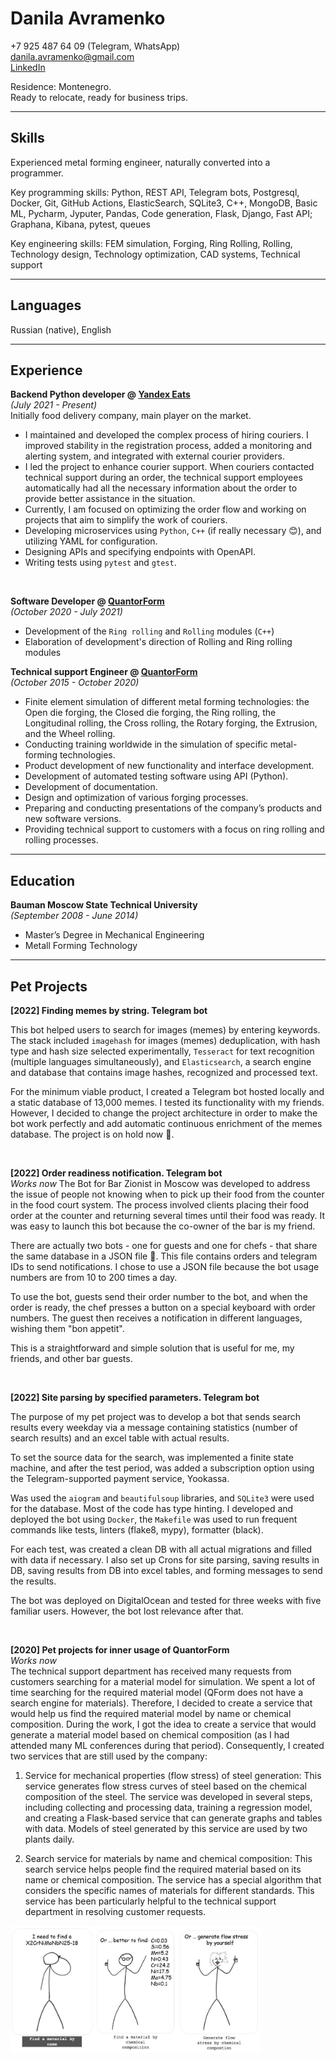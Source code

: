 # Danila Avramenko  
+7 925 487 64 09 (Telegram, WhatsApp)  
danila.avramenko@gmail.com   
<a href="https://www.linkedin.com/in/danila-avramenko-77912ab9/" target="_blank">LinkedIn</a> 

Residence: Montenegro.   
Ready to relocate, ready for business trips.

___

## Skills
Experienced metal forming engineer, naturally converted into a programmer.

Key programming skills: Python, REST API, Telegram bots, Postgresql, Docker,  Git, GitHub Actions, ElasticSearch, SQLite3, C++, MongoDB, Basic ML, Pycharm, Jyputer, Pandas, Code generation, Flask, Django, Fast API; Graphana, Kibana, pytest, queues

Key engineering skills: FEM simulation, Forging, Ring Rolling, Rolling, Technology design, Technology optimization, CAD systems, Technical support

___
## Languages

Russian (native), English <br>

___
## Experience

**Backend Python developer @ [Yandex Eats](https://www.wikiwand.com/en/Yandex_Eda)** <br>
_(July 2021 - Present)_ <br>
Initially food delivery company, main player on the market.

- I maintained and developed the complex process of hiring couriers. I improved stability in the registration process, added a monitoring and alerting system, and integrated with external courier providers.
- I led the project to enhance courier support. When couriers contacted technical support during an order, the technical support employees automatically had all the necessary information about the order to provide better assistance in the situation.
- Currently, I am focused on optimizing the order flow and working on projects that aim to simplify the work of couriers.
- Developing microservices using `Python`,  `C++` (if really necessary 😊), and utilizing YAML for configuration.
- Designing APIs and specifying endpoints with OpenAPI.
- Writing tests using `pytest` and `gtest`.

<br>

**Software Developer @ [QuantorForm](https://www.linkedin.com/company/quantor-form/about/)** <br>
_(October 2020 - July 2021)_ <br>
- Development of the `Ring rolling` and `Rolling` modules (`C++`)
- Elaboration of development's direction of Rolling and Ring rolling modules


**Technical support Engineer @ [QuantorForm](https://www.linkedin.com/company/quantor-form/about/)** <br>
_(October 2015 - October 2020)_ <br>
- Finite element simulation of different metal forming technologies: the Open die forging, the Closed die forging, the Ring rolling, the Longitudinal rolling, the Cross rolling, the Rotary forging, the Extrusion, and the Wheel rolling.
- Conducting training worldwide in the simulation of specific metal-forming technologies.
- Product development of new functionality and interface development.
- Development of automated testing software using API (Python).
- Development of documentation.
- Design and optimization of various forging processes.
- Preparing and conducting presentations of the company’s products and new software versions.
- Providing technical support to customers with a focus on ring rolling and rolling processes.

___
## Education
**Bauman Moscow State Technical University** <br>
_(September 2008 - June 2014)_ <br>
- Master’s Degree in Mechanical Engineering
- Metall Forming Technology

___
## Pet Projects

**[2022] Finding memes by string. Telegram bot**  

This bot helped users to search for images (memes) by entering keywords. The stack included `imagehash` for images (memes) deduplication, with hash type and hash size selected experimentally, `Tesseract` for text recognition (multiple languages simultaneously), and `Elasticsearch`, a search engine and database that contains image hashes, recognized and processed text.

For the minimum viable product, I created a Telegram bot hosted locally and a static database of 13,000 memes. I tested its functionality with my friends. However, I decided to change the project architecture in order to make the bot work perfectly and add automatic continuous enrichment of the memes database. The project is on hold now 🙂.


<br>

**[2022] Order readiness notification. Telegram bot**  
_Works now_
The Bot for Bar Zionist in Moscow was developed to address the issue of people not knowing when to pick up their food from the counter in the food court system. The process involved clients placing their food order at the counter and returning several times until their food was ready. It was easy to launch this bot because the co-owner of the bar is my friend.

There are actually two bots - one for guests and one for chefs - that share the same database in a JSON file 🙂. This file contains orders and telegram IDs to send notifications. I chose to use a JSON file because the bot usage numbers are from 10 to 200 times a day.

To use the bot, guests send their order number to the bot, and when the order is ready, the chef presses a button on a special keyboard with order numbers. The guest then receives a notification in different languages, wishing them "bon appetit".

This is a straightforward and simple solution that is useful for me, my friends, and other bar guests.

<br>

**[2022] Site parsing by specified parameters. Telegram bot**   

The purpose of my pet project was to develop a bot that sends search results every weekday via a message containing statistics (number of search results) and an excel table with actual results.

To set the source data for the search, was implemented a finite state machine, and after the test period, was added a subscription option using the Telegram-supported payment service, Yookassa.

Was used the `aiogram` and `beautifulsoup` libraries, and `SQLite3` were used for the database. Most of the code has type hinting. I developed and deployed the bot using `Docker`, the `Makefile` was used to run frequent commands like tests, linters (flake8, mypy), formatter (black).

For each test, was created a clean DB with all actual migrations and filled with data if necessary. I also set up Crons for site parsing, saving results in DB, saving results from DB into excel tables, and forming messages to send the results.

The bot was deployed on DigitalOcean and tested for three weeks with five familiar users. However, the bot lost relevance after that.

<br>

**[2020] Pet projects for inner usage of QuantorForm**  
_Works now_  
The technical support department has received many requests from customers searching for a material model for simulation. We spent a lot of time searching for the required material model (QForm does not have a search engine for materials). Therefore, I decided to create a service that would help us find the required material model by name or chemical composition. During the work, I got the idea to create a service that would generate a material model based on chemical composition (as I had attended many ML conferences during that period). Consequently, I created two services that are still used by the company:
1. Service for mechanical properties (flow stress) of steel generation: This service generates flow stress curves of steel based on the chemical composition of the steel. The service was developed in several steps, including collecting and processing data, training a regression model, and creating a Flask-based service that can generate graphs and tables with data. Models of steel generated by this service are used by two plants daily.

2. Search service for materials by name and chemical composition: This search service helps people find the required material based on its name or chemical composition. The service has a special algorithm that considers the specific names of materials for different standards. This service has been particularly helpful to the technical support department in resolving customer requests.

<img src="service.jpg" alt="drawing" width="400"/> <br>
